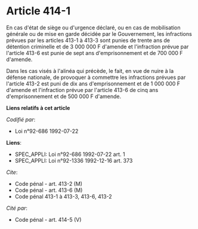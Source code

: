 # Article 414-1

En cas d'état de siège ou d'urgence déclaré, ou en cas de mobilisation générale ou de mise en garde décidée par le
Gouvernement, les infractions prévues par les articles 413-1 à 413-3 sont punies de trente ans de détention criminelle et de
3 000 000 F d'amende et l'infraction prévue par l'article 413-6 est punie de sept ans d'emprisonnement et de 700 000 F
d'amende.

Dans les cas visés à l'alinéa qui précède, le fait, en vue de nuire à la défense nationale, de provoquer à commettre les
infractions prévues par l'article 413-2 est puni de dix ans d'emprisonnement et de 1 000 000 F d'amende et l'infraction
prévue par l'article 413-6 de cinq ans d'emprisonnement et de 500 000 F d'amende.

**Liens relatifs à cet article**

_Codifié par_:

  - Loi n°92-686 1992-07-22

**Liens**:

  - SPEC_APPLI: Loi n°92-686 1992-07-22 art. 1
  - SPEC_APPLI: Loi n°92-1336 1992-12-16 art. 373

_Cite_:

  - Code pénal - art. 413-2 (M)
  - Code pénal - art. 413-6 (M)
  - Code pénal 413-1 à 413-3, 413-6, 413-2

_Cité par_:

  - Code pénal - art. 414-5 (V)
